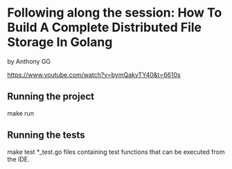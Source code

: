 # Following along the session: How To Build A Complete Distributed File Storage In Golang
by Anthony GG

https://www.youtube.com/watch?v=bymQakvTY40&t=6610s

## Running the project
make run

## Running the tests
make test
*_test.go files containing test functions that can be executed from the IDE.

